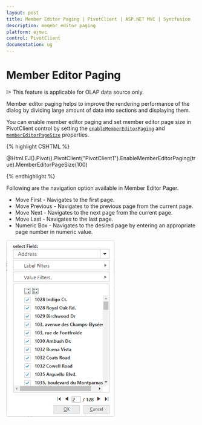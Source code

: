 ```yaml
---
layout: post
title: Member Editor Paging | PivotClient | ASP.NET MVC | Syncfusion 
description: memebr editor paging
platform: ejmvc
control: PivotClient
documentation: ug
---
```


# Member Editor Paging

I> This feature is applicable for OLAP data source only.

Member editor paging helps to improve the rendering performance of the dialog by dividing large amount of data into sections and displaying them.

You can enable member editor paging and set member editor page size in PivotClient control by setting the [`enableMemberEditorPaging`](/js/api/ejpivotclient#members:enableMemberEditorPaging) and [`memberEditorPageSize`](/js/api/ejpivotclient#members:memberEditorPageSize) properties.


{% highlight CSHTML %}

@Html.EJ().Pivot().PivotClient("PivotClient1").EnableMemberEditorPaging(true).MemberEditorPageSize(100)

{% endhighlight %}

Following are the navigation option available in Member Editor Pager.
* Move First - Navigates to the first page.
* Move Previous - Navigates to the previous page from the current page.
* Move Next - Navigates to the next page from the current page.
* Move Last - Navigates to the last page.
* Numeric Box - Navigates to the desired page by entering an appropriate page number in numeric value.


![](Member_Editor_images/member_editor.png)